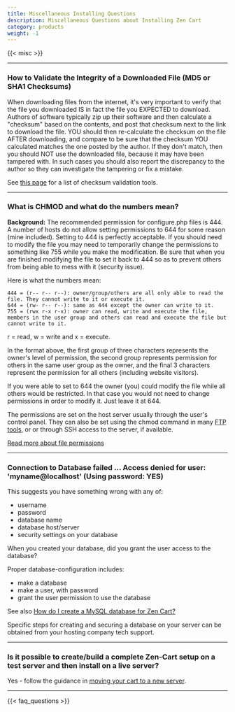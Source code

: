 ```yaml
---
title: Miscellaneous Installing Questions
description: Miscellaneous Questions about Installing Zen Cart 
category: products 
weight: -1 
---
```


{{< misc >}} 

--- 

### How to Validate the Integrity of a Downloaded File (MD5 or SHA1 Checksums)

When downloading files from the internet, it's very important to verify that the file you downloaded IS in fact the file you EXPECTED to download. Authors of software typically zip up their software and then calculate a "checksum" based on the contents, and post that checksum next to the link to download the file. YOU should then re-calculate the checksum on the file AFTER downloading, and compare to be sure that the checksum YOU calculated matches the one posted by the author. If they don't match, then you should NOT use the downloaded file, because it may have been tampered with. In such cases you should also report the discrepancy to the author so they can investigate the tampering or fix a mistake.

See [this page](/user/first_steps/useful_tools/#hash-validation-tools) for a list of checksum validation tools. 

---

### What is CHMOD and what do the numbers mean?

**Background:** The recommended permission for configure.php files is 444. 
A number of hosts do not allow setting permissions to 644 for some reason (mine included). Setting to 444 is perfectly acceptable. If you should need to modify the file you may need to temporarily change the permissions to something like 755 while you make the modification. Be sure that when you are finished modifying the file to set it back to 444 so as to prevent others from being able to mess with it (security issue).


Here is what the numbers mean:

```
444 = (r-- r-- r--): owner/group/others are all only able to read the file. They cannot write to it or execute it.
644 = (rw- r-- r--): same as 444 except the owner can write to it.
755 = (rwx r-x r-x): owner can read, write and execute the file, members in the user group and others can read and execute the file but cannot write to it.
```

r = read, w = write and x = execute.

In the format above, the first group of three characters represents the owner's level of permission, the second group represents permission for others in the same user group as the owner, and the final 3 characters represent the permission for all others (including website visitors).

If you were able to set to 644 the owner (you) could modify the file while all others would be restricted. In that case you would not need to change permissions in order to modify it. Just leave it at 644.

The permissions are set on the host server usually through the user's control panel. They can also be set using the chmod command in many [FTP tools](/user/first_steps/useful_tools/#ftp-tools), or or through SSH access to the server, if available. 

[Read more about file permissions](/user/installing/permissions/)

---

### Connection to Database failed ... Access denied for user: 'myname@localhost' (Using password: YES)

This suggests you have something wrong with any of:
- username
- password
- database name
- database host/server
- security settings on your database

When you created your database, did you grant the user access to the database?

Proper database-configuration includes:
- make a database
- make a user, with password
- grant the user permission to use the database

See also [How do I create a MySQL database for Zen Cart?](/user/installing/create_mysql_database) 

Specific steps for creating and securing a database on your server can be obtained from your hosting company tech support.

---
### Is it possible to create/build a complete Zen-Cart setup on a test server and then install on a live server?
 
Yes - follow the guidance in [moving your cart to a new server](/user/installing/change_hoster/). 

---
<!-- please keep this at the end --> 
{{< faq_questions >}}
